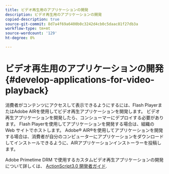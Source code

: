 ```yaml
---
title: ビデオ再生用のアプリケーションの開発
description: ビデオ再生用のアプリケーションの開発
copied-description: true
source-git-commit: 8d7a4f69a6400b0c3242d4cb0c5daac81f27db3a
workflow-type: tm+mt
source-wordcount: '129'
ht-degree: 0%

---
```



# ビデオ再生用のアプリケーションの開発 {#develop-applications-for-video-playback}

消費者がコンテンツにアクセスして表示できるようにするには、Flash PlayerまたはAdobe AIRを使用してビデオ再生アプリケーションを開発します。 ビデオ再生アプリケーションを開発したら、コンシューマーにデプロイする必要があります。 Flash Playerを使用してアプリケーションを開発する場合は、組織の Web サイトでホストします。 Adobe® AIR®を使用してアプリケーションを開発する場合は、消費者が自分のコンピューターにアプリケーションをダウンロードしてインストールできるように、AIRアプリケーションインストーラーを投稿します。

Adobe Primetime DRM で使用するカスタムビデオ再生アプリケーションの開発について詳しくは、 [ActionScript3.0 開発者ガイド](https://help.adobe.com/en_US/as3/dev/WS9936fa0d5984e93b3f4f38ec1272a447844-8000.html).
